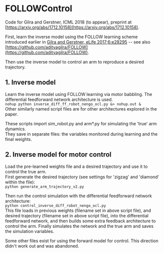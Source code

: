 # FOLLOWControl  
  
Code for Gilra and Gerstner, ICML 2018 (to appear), preprint at [https://arxiv.org/abs/1712.10158](https://arxiv.org/abs/1712.10158).  
  
First, learn the inverse model using the FOLLOW learning scheme introduced earlier in [Gilra and Gerstner, eLife 2017;6:e28295](https://elifesciences.org/articles/28295) -- see also [https://github.com/adityagilra/FOLLOW](https://github.com/adityagilra/FOLLOW).  
  
Then use the inverse model to control an arm to reproduce a desired trajectory.  

## 1. Inverse model
Learn the inverse model using FOLLOW learning via motor babbling. The differential feedforward network architecture is used.  
`nohup python inverse_diff_ff_robot_nengo_ocl.py &> nohup.out &`  
Other similarly named script files are for other architectures explored in the paper.  
  
These scripts import sim_robot.py and arm*.py for simulating the 'true' arm dynamics.  
They save in separate files: the variables monitored during learning and the final weights.  
  
## 2. Inverse model for motor control
Load the pre-learned weights file and a desired trajectory and use it to control the true arm.  
First generate the desired trajectory (see settings for 'zigzag' and 'diamond' within the file):  
`python generate_arm_trajectory_v2.py`  
  
Then run the control simulation with the differential feedforward network architecture:  
`python control_inverse_diff_robot_nengo_ocl.py `  
This file loads in previous weights (filename set in above script file), and desired trajectory (filename set in above script file), into the differential feedforward network, and then builds some extra feedback architecture to control the arm. Finally simulates the network and the true arm and saves the simulation variables.  
  
Some other files exist for using the forward model for control. This direction didn't work out and was abandoned.  
